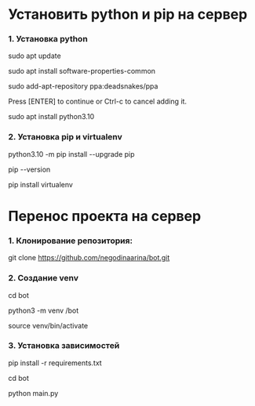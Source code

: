 <h1>Установить python и pip на сервер</h1>


<h3>1. Установка python</h3>

sudo apt update

sudo apt install software-properties-common

sudo add-apt-repository ppa:deadsnakes/ppa

Press [ENTER] to continue or Ctrl-c to cancel adding it.

sudo apt install python3.10

<h3>2. Установка pip и virtualenv</h3>

python3.10 -m pip install --upgrade pip

pip --version

pip install virtualenv

<h1>Перенос проекта на сервер</h1>

<h3>1. Клонирование репозитория:</h3>

git clone https://github.com/negodinaarina/bot.git

<h3>2. Создание venv</h3>

cd bot 

python3 -m venv /bot

source venv/bin/activate

<h3>3. Установка зависимостей</h3>

pip install -r requirements.txt

cd bot

python main.py


